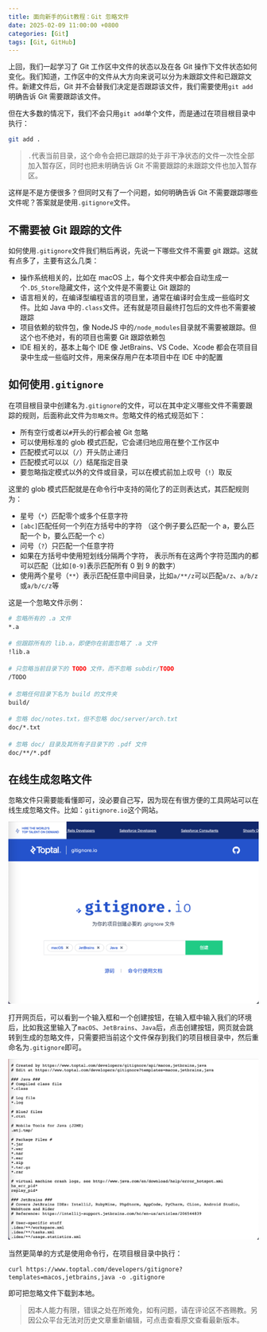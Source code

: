 ```yaml
---
title: 面向新手的Git教程：Git 忽略文件
date: 2025-02-09 11:00:00 +0800
categories: [Git]
tags: [Git, GitHub]
---
```


上回，我们一起学习了 Git 工作区中文件的状态以及在各 Git 操作下文件状态如何变化。我们知道，工作区中的文件从大方向来说可以分为未跟踪文件和已跟踪文件。新建文件后，Git 并不会替我们决定是否跟踪该文件，我们需要使用`git add`明确告诉 Git 需要跟踪该文件。

但在大多数的情况下，我们不会只用`git add`单个文件，而是通过在项目根目录中执行：

```bash
git add .
```

> `.`代表当前目录，这个命令会把已跟踪的处于非干净状态的文件一次性全部加入暂存区，同时也把未明确告诉 Git 不需要跟踪的未跟踪文件也加入暂存区。

这样是不是方便很多？但同时又有了一个问题，如何明确告诉 Git 不需要跟踪哪些文件呢？答案就是使用`.gitignore`文件。

## 不需要被 Git 跟踪的文件

如何使用`.gitignore`文件我们稍后再说，先说一下哪些文件不需要 git 跟踪。这就有点多了，主要有这么几类：

* 操作系统相关的，比如在 macOS 上，每个文件夹中都会自动生成一个`.DS_Store`隐藏文件，这个文件是不需要让 Git 跟踪的
* 语言相关的，在编译型编程语言的项目里，通常在编译时会生成一些临时文件。比如 Java 中的`.class`文件。还有就是项目最终打包后的文件也不需要被跟踪
* 项目依赖的软件包，像 NodeJS 中的`/node_modules`目录就不需要被跟踪。但这个也不绝对，有的项目也需要 Git 跟踪依赖包
* IDE 相关的，基本上每个 IDE 像 JetBrains、VS Code、Xcode 都会在项目目录中生成一些临时文件，用来保存用户在本项目中在 IDE 中的配置

## 如何使用`.gitignore`

在项目根目录中创建名为`.gitignore`的文件，可以在其中定义哪些文件不需要跟踪的规则，后面称此文件为`忽略文件`。忽略文件的格式规范如下：

* 所有空行或者以`#`开头的行都会被 Git 忽略
* 可以使用标准的 glob 模式匹配，它会递归地应用在整个工作区中
* 匹配模式可以以（`/`）开头防止递归
* 匹配模式可以以（`/`）结尾指定目录
* 要忽略指定模式以外的文件或目录，可以在模式前加上叹号（`!`）取反

这里的 glob 模式匹配就是在命令行中支持的简化了的正则表达式，其匹配规则为：

* 星号（`*`）匹配零个或多个任意字符
* `[abc]`匹配任何一个列在方括号中的字符 （这个例子要么匹配一个 a，要么匹配一个 b，要么匹配一个 c）
* 问号（`?`）只匹配一个任意字符
* 如果在方括号中使用短划线分隔两个字符， 表示所有在这两个字符范围内的都可以匹配（比如`[0-9]`表示匹配所有 0 到 9 的数字）
* 使用两个星号（`**`）表示匹配任意中间目录，比如`a/**/z`可以匹配`a/z`、`a/b/z`或`a/b/c/z`等

这是一个忽略文件示例：

```bash
# 忽略所有的 .a 文件
*.a

# 但跟踪所有的 lib.a，即便你在前面忽略了 .a 文件
!lib.a

# 只忽略当前目录下的 TODO 文件，而不忽略 subdir/TODO
/TODO

# 忽略任何目录下名为 build 的文件夹
build/

# 忽略 doc/notes.txt，但不忽略 doc/server/arch.txt
doc/*.txt

# 忽略 doc/ 目录及其所有子目录下的 .pdf 文件
doc/**/*.pdf
```

## 在线生成忽略文件

忽略文件只需要能看懂即可，没必要自己写，因为现在有很方便的工具网站可以在线生成忽略文件。比如：`gitignore.io`这个网站。

![gitignore.io](/assets/img/posts/2025/gitignore1.png)

打开网页后，可以看到一个输入框和一个创建按钮，在输入框中输入我们的环境后，比如我这里输入了`macOS`、`JetBrains`、`Java`后，点击创建按钮，网页就会跳转到生成的忽略文件，只需要把当前这个文件保存到我们的项目根目录中，然后重命名为`.gitignore`即可。

![gitignore](/assets/img/posts/2025/gitignore2.png)

当然更简单的方式是使用命令行，在项目根目录中执行：

```
curl https://www.toptal.com/developers/gitignore?templates=macos,jetbrains,java -o .gitignore
```

即可把忽略文件下载到本地。

> 因本人能力有限，错误之处在所难免，如有问题，请在评论区不吝赐教。另因公众平台无法对历史文章重新编辑，可点击查看原文查看最新版本。

